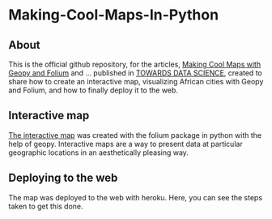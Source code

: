 # Making-Cool-Maps-In-Python
## About
This is the official github repository, for the articles, [Making Cool Maps with Geopy and Folium](https://towardsdatascience.com/making-simple-maps-with-folium-and-geopy-4b9e8ab98c00) and ... published in [TOWARDS DATA SCIENCE](https://towardsdatascience.com/), created to share how to create an interactive map, visualizing African cities with Geopy and Folium, and how to finally deploy it to the web. 

## Interactive map
[The interactive map](https://interactive-folium-map.herokuapp.com/map) was created with the folium package in python with the help of geopy.
Interactive maps are a way to present data at particular geographic locations in an aesthetically pleasing way. 

## Deploying to the web
The map was deployed to the web with heroku. Here, you can see the steps taken to get this done.
